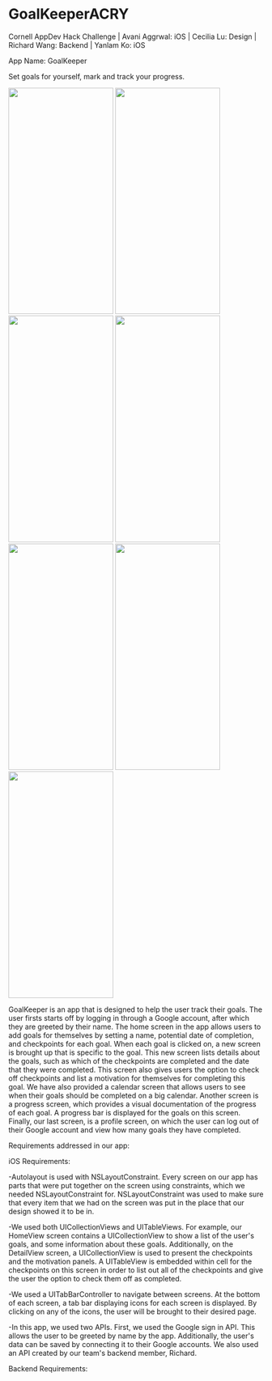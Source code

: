 # GoalKeeperACRY
Cornell AppDev Hack Challenge | 
Avani Aggrwal: iOS | 
Cecilia Lu: Design | 
Richard Wang: Backend | 
Yanlam Ko: iOS


App Name: GoalKeeper 

Set goals for yourself, mark and track your progress.


<img src="https://github.com/YKo20010/GoalKeeperACRY/blob/master/screenshots/LoginView.png" width="207" height="447.5" />
<img src="https://github.com/YKo20010/GoalKeeperACRY/blob/master/screenshots/LoadView.png" width="207" height="447.5" />
<img src="https://github.com/YKo20010/GoalKeeperACRY/blob/master/screenshots/HomeView.png" width="207" height="447.5" />
<img src="https://github.com/YKo20010/GoalKeeperACRY/blob/master/screenshots/DeleteView.png" width="207" height="447.5" />
<img src="https://github.com/YKo20010/GoalKeeperACRY/blob/master/screenshots/CalendarView.png" width="207" height="447.5" />
<img src="https://github.com/YKo20010/GoalKeeperACRY/blob/master/screenshots/CalendarView2.png" width="207" height="447.5" />
<img src="https://github.com/YKo20010/GoalKeeperACRY/blob/master/screenshots/ProgressView.png" width="207" height="447.5" />


GoalKeeper is an app that is designed to help the user track their goals. The user firsts starts off by logging in through a Google account, after which they are greeted by their name. The home screen in the app allows users to add goals for themselves by setting a name, potential date of completion, and checkpoints for each goal. When each goal is clicked on, a new screen is brought up that is specific to the goal. This new screen lists details about the goals, such as which of the checkpoints are completed and the date that they were completed. This screen also gives users the option to check off checkpoints and list a motivation for themselves for completing this goal. We have also provided a calendar screen that allows users to see when their goals should be completed on a big calendar. Another screen is a progress screen, which provides a visual documentation of the progress of each goal. A progress bar is displayed for the goals on this screen. Finally, our last screen, is a profile screen, on which the user can log out of their Google account and view how many goals they have completed. 

Requirements addressed in our app:

iOS Requirements:

-Autolayout is used with NSLayoutConstraint. Every screen on our app has parts that were put together on the screen using constraints, which we needed NSLayoutConstraint for. NSLayoutConstraint was used to make sure that every item that we had on the screen was put in the place that our design showed it to be in.

-We used both UICollectionViews and UITableViews. For example, our HomeView screen contains a UICollectionView to show a list of the user's goals, and some information about these goals. Additionally, on the DetailView screen, a UICollectionView is used to present the checkpoints and the motivation panels. A UITableView is embedded within cell for the checkpoints on this screen in order to list out all of the checkpoints and give the user the option to check them off as completed.

-We used a UITabBarController to navigate between screens. At the bottom of each screen, a tab bar displaying icons for each screen is displayed. By clicking on any of the icons, the user will be brought to their desired page.

-In this app, we used two APIs. First, we used the Google sign in API. This allows the user to be greeted by name by the app. Additionally, the user's data can be saved by connecting it to their Google accounts. We also used an API created by our team's backend member, Richard. 

Backend Requirements:

